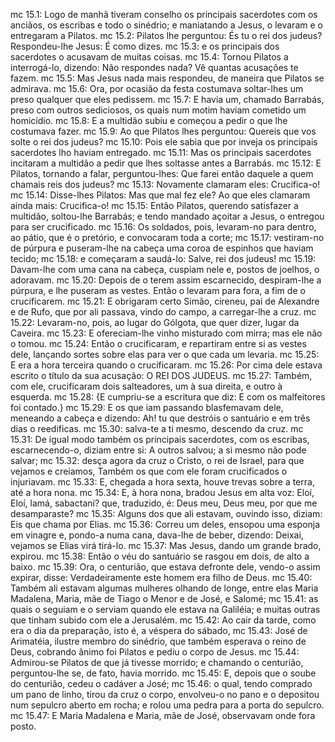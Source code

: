 mc 15.1: Logo de manhã tiveram conselho os principais sacerdotes com os anciãos, os escribas e todo o sinédrio; e maniatando a Jesus, o levaram e o entregaram a Pilatos.
mc 15.2: Pilatos lhe perguntou: És tu o rei dos judeus? Respondeu-lhe Jesus: É como dizes.
mc 15.3: e os principais dos sacerdotes o acusavam de muitas coisas.
mc 15.4: Tornou Pilatos a interrogá-lo, dizendo: Não respondes nada? Vê quantas acusações te fazem.
mc 15.5: Mas Jesus nada mais respondeu, de maneira que Pilatos se admirava.
mc 15.6: Ora, por ocasião da festa costumava soltar-lhes um preso qualquer que eles pedissem.
mc 15.7: E havia um, chamado Barrabás, preso com outros sediciosos, os quais num motim haviam cometido um homicídio.
mc 15.8: E a multidão subiu e começou a pedir o que lhe costumava fazer.
mc 15.9: Ao que Pilatos lhes perguntou: Quereis que vos solte o rei dos judeus?
mc 15.10: Pois ele sabia que por inveja os principais sacerdotes lho haviam entregado.
mc 15.11: Mas os principais sacerdotes incitaram a multidão a pedir que lhes soltasse antes a Barrabás.
mc 15.12: E Pilatos, tornando a falar, perguntou-lhes: Que farei então daquele a quem chamais reis dos judeus?
mc 15.13: Novamente clamaram eles: Crucifica-o!
mc 15.14: Disse-lhes Pilatos: Mas que mal fez ele? Ao que eles clamaram ainda mais: Crucifica-o!
mc 15.15: Então Pilatos, querendo satisfazer a multidão, soltou-lhe Barrabás; e tendo mandado açoitar a Jesus, o entregou para ser crucificado.
mc 15.16: Os soldados, pois, levaram-no para dentro, ao pátio, que é o pretório, e convocaram toda a corte;
mc 15.17: vestiram-no de púrpura e puseram-lhe na cabeça uma coroa de espinhos que haviam tecido;
mc 15.18: e começaram a saudá-lo: Salve, rei dos judeus!
mc 15.19: Davam-lhe com uma cana na cabeça, cuspiam nele e, postos de joelhos, o adoravam.
mc 15.20: Depois de o terem assim escarnecido, despiram-lhe a púrpura, e lhe puseram as vestes. Então o levaram para fora, a fim de o crucificarem.
mc 15.21: E obrigaram certo Simão, cireneu, pai de Alexandre e de Rufo, que por ali passava, vindo do campo, a carregar-lhe a cruz.
mc 15.22: Levaram-no, pois, ao lugar do Gólgota, que quer dizer, lugar da Caveira.
mc 15.23: E ofereciam-lhe vinho misturado com mirra; mas ele não o tomou.
mc 15.24: Então o crucificaram, e repartiram entre si as vestes dele, lançando sortes sobre elas para ver o que cada um levaria.
mc 15.25: E era a hora terceira quando o crucificaram.
mc 15.26: Por cima dele estava escrito o título da sua acusação: O REI DOS JUDEUS.
mc 15.27: Também, com ele, crucificaram dois salteadores, um à sua direita, e outro à esquerda.
mc 15.28: {E cumpriu-se a escritura que diz: E com os malfeitores foi contado.}
mc 15.29: E os que iam passando blasfemavam dele, meneando a cabeça e dizendo: Ah! tu que destróis o santuário e em três dias o reedificas.
mc 15.30: salva-te a ti mesmo, descendo da cruz.
mc 15.31: De igual modo também os principais sacerdotes, com os escribas, escarnecendo-o, diziam entre si: A outros salvou; a si mesmo não pode salvar;
mc 15.32: desça agora da cruz o Cristo, o rei de Israel, para que vejamos e creiamos, Também os que com ele foram crucificados o injuriavam.
mc 15.33: E, chegada a hora sexta, houve trevas sobre a terra, até a hora nona.
mc 15.34: E, à hora nona, bradou Jesus em alta voz: Eloí, Eloí, lamá, sabactani? que, traduzido, é: Deus meu, Deus meu, por que me desamparaste?
mc 15.35: Alguns dos que ali estavam, ouvindo isso, diziam: Eis que chama por Elias.
mc 15.36: Correu um deles, ensopou uma esponja em vinagre e, pondo-a numa cana, dava-lhe de beber, dizendo: Deixai, vejamos se Elias virá tirá-lo.
mc 15.37: Mas Jesus, dando um grande brado, expirou.
mc 15.38: Então o véu do santuário se rasgou em dois, de alto a baixo.
mc 15.39: Ora, o centurião, que estava defronte dele, vendo-o assim expirar, disse: Verdadeiramente este homem era filho de Deus.
mc 15.40: Também ali estavam algumas mulheres olhando de longe, entre elas Maria Madalena, Maria, mãe de Tiago o Menor e de José, e Salomé;
mc 15.41: as quais o seguiam e o serviam quando ele estava na Galiléia; e muitas outras que tinham subido com ele a Jerusalém.
mc 15.42: Ao cair da tarde, como era o dia da preparação, isto é, a véspera do sábado,
mc 15.43: José de Arimatéia, ilustre membro do sinédrio, que também esperava o reino de Deus, cobrando ânimo foi Pilatos e pediu o corpo de Jesus.
mc 15.44: Admirou-se Pilatos de que já tivesse morrido; e chamando o centurião, perguntou-lhe se, de fato, havia morrido.
mc 15.45: E, depois que o soube do centurião, cedeu o cadáver a José;
mc 15.46: o qual, tendo comprado um pano de linho, tirou da cruz o corpo, envolveu-o no pano e o depositou num sepulcro aberto em rocha; e rolou uma pedra para a porta do sepulcro.
mc 15.47: E Maria Madalena e Maria, mãe de José, observavam onde fora posto.
